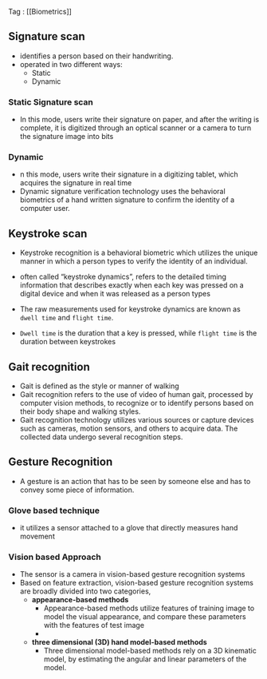 
Tag : [[Biometrics]]



## Signature scan

- identifies a person based on their handwriting.
- operated in two different ways:
	- Static
	- Dynamic

### Static  Signature scan
- In this mode, users write their signature on paper, and after the writing is complete, it is digitized through an optical scanner or a camera to turn the signature image into bits
### Dynamic
- n this mode, users write their signature in a digitizing tablet, which acquires the signature in real time
- Dynamic signature verification technology uses the behavioral biometrics of a hand written signature to confirm the identity of a computer user.


## Keystroke scan

- Keystroke recognition is a behavioral biometric which utilizes the unique manner in which a person types to verify the identity of an individual.
- often called “keystroke dynamics”, refers to the detailed timing information that describes exactly when each key was pressed on a digital device and when it was released as a person types

- The raw measurements used for keystroke dynamics are known as `dwell time` and `flight time`.

- `Dwell time` is the duration that a key is pressed, while `flight time` is the duration between keystrokes

## Gait recognition
- Gait is defined as the style or manner of walking
- Gait recognition refers to the use of video of human gait, processed by computer vision methods, to recognize or to identify persons based on their body shape and walking styles.
- Gait recognition technology utilizes various sources or capture devices such as cameras, motion sensors, and others to acquire data. The collected data undergo several recognition steps.
## Gesture Recognition
- A gesture is an action that has to be seen by someone else and has to convey some piece of information.
### Glove based technique
- it utilizes a sensor attached to a glove that directly measures hand movement
### Vision based Approach
- The sensor is a camera in vision-based gesture recognition systems
- Based on feature extraction, vision-based gesture recognition systems are broadly divided into two categories, 
	- **appearance-based methods**  
		- Appearance-based methods utilize features of training image to model the visual appearance, and compare these parameters with the features of test image
		-
	- **three dimensional (3D) hand model-based methods**
		- Three dimensional model-based methods rely on a 3D kinematic model, by estimating the angular and linear parameters of the model.

